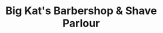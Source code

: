 ---
title: "Big Kat's Barbershop & Shave Parlour"
url: /houston/big-kats-barbershop-and-shave-parlour/
shop: hairdresser
---